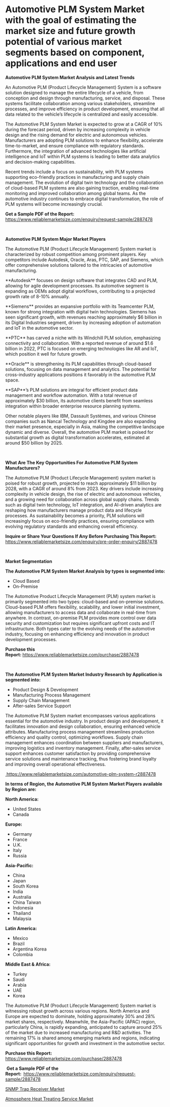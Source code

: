 <p><h1>Automotive PLM System Market with the goal of estimating the market size and future growth potential of various market segments based on component, applications and end user</h1></p><p><strong>Automotive PLM System Market Analysis and Latest Trends</strong></p>
<p><p>An Automotive PLM (Product Lifecycle Management) System is a software solution designed to manage the entire lifecycle of a vehicle, from conception and design through manufacturing, service, and disposal. These systems facilitate collaboration among various stakeholders, streamline processes, and improve efficiency in product development, ensuring that all data related to the vehicle’s lifecycle is centralized and easily accessible.</p><p>The Automotive PLM System Market is expected to grow at a CAGR of 10% during the forecast period, driven by increasing complexity in vehicle design and the rising demand for electric and autonomous vehicles. Manufacturers are adopting PLM solutions to enhance flexibility, accelerate time-to-market, and ensure compliance with regulatory standards. Furthermore, the integration of advanced technologies like artificial intelligence and IoT within PLM systems is leading to better data analytics and decision-making capabilities.</p><p>Recent trends include a focus on sustainability, with PLM systems supporting eco-friendly practices in manufacturing and supply chain management. The evolution of digital twin technology and the collaboration of cloud-based PLM systems are also gaining traction, enabling real-time monitoring and improved collaboration among global teams. As the automotive industry continues to embrace digital transformation, the role of PLM systems will become increasingly crucial.</p></p>
<p><strong>Get a Sample PDF of the Report:&nbsp;</strong> <a href="https://www.reliablemarketsize.com/enquiry/request-sample/2887478?utm_campaign=1103&utm_medium=2&utm_source=Github&utm_content=ia&utm_term=14032025&utm_id=automotive-plm-system">https://www.reliablemarketsize.com/enquiry/request-sample/2887478</a></p>
<p>&nbsp;</p>
<p><strong>Automotive PLM System Major Market Players</strong></p>
<p><p>The Automotive PLM (Product Lifecycle Management) System market is characterized by robust competition among prominent players. Key competitors include Autodesk, Oracle, Aras, PTC, SAP, and Siemens, which offer comprehensive solutions tailored to the intricacies of automotive manufacturing.</p><p>**Autodesk** focuses on design software that integrates CAD and PLM, allowing for agile development processes. Its automotive segment is expanding as OEMs adopt digital workflows, contributing to a projected growth rate of 8-10% annually.</p><p>**Siemens** provides an expansive portfolio with its Teamcenter PLM, known for strong integration with digital twin technologies. Siemens has seen significant growth, with revenues reaching approximately $6 billion in its Digital Industries segment, driven by increasing adoption of automation and IoT in the automotive sector.</p><p>**PTC** has carved a niche with its Windchill PLM solution, emphasizing connectivity and collaboration. With a reported revenue of around $1.6 billion in 2022, PTC is focused on emerging technologies like AR and IoT, which position it well for future growth.</p><p>**Oracle** is strengthening its PLM capabilities through cloud-based solutions, focusing on data management and analytics. The potential for cross-industry applications positions it favorably in the automotive PLM space.</p><p>**SAP**’s PLM solutions are integral for efficient product data management and workflow automation. With a total revenue of approximately $30 billion, its automotive clients benefit from seamless integration within broader enterprise resource planning systems.</p><p>Other notable players like IBM, Dassault Systèmes, and various Chinese companies such as Nancal Technology and Kingdee are also expanding their market presence, especially in Asia, making the competitive landscape dynamic and diverse. Overall, the automotive PLM market is poised for substantial growth as digital transformation accelerates, estimated at around $50 billion by 2025.</p></p>
<p>&nbsp;</p>
<p><strong>What Are The Key Opportunities For Automotive PLM System Manufacturers?</strong></p>
<p><p>The Automotive PLM (Product Lifecycle Management) system market is poised for robust growth, projected to reach approximately $11 billion by 2028, with a CAGR of around 8% from 2023. Key drivers include increasing complexity in vehicle design, the rise of electric and autonomous vehicles, and a growing need for collaboration across global supply chains. Trends such as digital twin technology, IoT integration, and AI-driven analytics are reshaping how manufacturers manage product data and lifecycle processes. As sustainability becomes a priority, PLM solutions will increasingly focus on eco-friendly practices, ensuring compliance with evolving regulatory standards and enhancing overall efficiency.</p></p>
<p><strong>Inquire or Share Your Questions If Any Before Purchasing This Report:</strong> <a href="https://www.reliablemarketsize.com/enquiry/pre-order-enquiry/2887478?utm_campaign=1103&utm_medium=2&utm_source=Github&utm_content=ia&utm_term=14032025&utm_id=automotive-plm-system">https://www.reliablemarketsize.com/enquiry/pre-order-enquiry/2887478</a></p>
<p>&nbsp;</p>
<p><strong>Market Segmentation</strong></p>
<p><strong>The Automotive PLM System Market Analysis by types is segmented into:</strong></p>
<p><ul><li>Cloud Based</li><li>On-Premise</li></ul></p>
<p><p>The Automotive Product Lifecycle Management (PLM) system market is primarily segmented into two types: cloud-based and on-premise solutions. Cloud-based PLM offers flexibility, scalability, and lower initial investment, allowing manufacturers to access data and collaborate in real-time from anywhere. In contrast, on-premise PLM provides more control over data security and customization but requires significant upfront costs and IT infrastructure. Both types cater to the evolving needs of the automotive industry, focusing on enhancing efficiency and innovation in product development processes.</p></p>
<p><strong>Purchase this Report:&nbsp;</strong><a href="https://www.reliablemarketsize.com/purchase/2887478?utm_campaign=1103&utm_medium=2&utm_source=Github&utm_content=ia&utm_term=14032025&utm_id=automotive-plm-system">https://www.reliablemarketsize.com/purchase/2887478</a></p>
<p>&nbsp;</p>
<p><strong>The Automotive PLM System Market Industry Research by Application is segmented into:</strong></p>
<p><ul><li>Product Design & Development</li><li>Manufacturing Process Management</li><li>Supply Chain Management</li><li>After-sales Service Support</li></ul></p>
<p><p>The Automotive PLM System market encompasses various applications essential for the automotive industry. In product design and development, it facilitates innovation and design collaboration, ensuring enhanced vehicle attributes. Manufacturing process management streamlines production efficiency and quality control, optimizing workflows. Supply chain management enhances coordination between suppliers and manufacturers, improving logistics and inventory management. Finally, after-sales service support enhances customer satisfaction by providing comprehensive service solutions and maintenance tracking, thus fostering brand loyalty and improving overall operational effectiveness.</p></p>
<p><a href="https://www.reliablemarketsize.com/automotive-plm-system-r2887478?utm_campaign=1103&utm_medium=2&utm_source=Github&utm_content=ia&utm_term=14032025&utm_id=automotive-plm-system">&nbsp;https://www.reliablemarketsize.com/automotive-plm-system-r2887478</a></p>
<p><strong>In terms of Region, the Automotive PLM System Market Players available by Region are:</strong></p>
<p>
    <p> <strong> North America: </strong>
        <ul>
            <li>United States</li>
            <li>Canada</li>
        </ul>
        </p> 
    <p> <strong> Europe: </strong>
        <ul>
            <li>Germany</li>
            <li>France</li>
            <li>U.K.</li>
            <li>Italy</li>
            <li>Russia</li>
        </ul>
        </p> 
    <p> <strong> Asia-Pacific: </strong>
        <ul>
            <li>China</li>
            <li>Japan</li>
            <li>South Korea</li>
            <li>India</li>
            <li>Australia</li>
            <li>China Taiwan</li>
            <li>Indonesia</li>
            <li>Thailand</li>
            <li>Malaysia</li>
        </ul>
        </p> 
    <p> <strong> Latin America: </strong>
        <ul>
            <li>Mexico</li>
            <li>Brazil</li>
            <li>Argentina Korea</li>
            <li>Colombia</li>
        </ul>
        </p> 
    <p> <strong> Middle East & Africa: </strong>
        <ul>
            <li>Turkey</li>
            <li>Saudi</li>
            <li>Arabia</li>
            <li>UAE</li>
            <li>Korea</li>
        </ul>
    </p>
    </p>
<p><p>The Automotive PLM (Product Lifecycle Management) System market is witnessing robust growth across various regions. North America and Europe are expected to dominate, holding approximately 30% and 28% market shares, respectively. Meanwhile, the Asia-Pacific (APAC) region, particularly China, is rapidly expanding, anticipated to capture around 25% of the market due to increased manufacturing and R&D activities. The remaining 17% is shared among emerging markets and regions, indicating significant opportunities for growth and investment in the automotive sector.</p></p>
<p><strong>Purchase this Report: </strong><a href="https://www.reliablemarketsize.com/purchase/2887478?utm_campaign=1103&utm_medium=2&utm_source=Github&utm_content=ia&utm_term=14032025&utm_id=automotive-plm-system">https://www.reliablemarketsize.com/purchase/2887478</a></p>
<p>&nbsp;<strong>Get a Sample PDF of the Report:&nbsp;&nbsp;</strong><a href="https://www.reliablemarketsize.com/enquiry/request-sample/2887478?utm_campaign=1103&utm_medium=2&utm_source=Github&utm_content=ia&utm_term=14032025&utm_id=automotive-plm-system">https://www.reliablemarketsize.com/enquiry/request-sample/2887478</a></p>
<p><strong></strong></p>
<p><p><a href="https://github.com/lazloklitz2e/Market-Research-Report-List-1/blob/main/snmp-trap-receiver-market.md?utm_campaign=1103&utm_medium=2&utm_source=Github&utm_content=ia&utm_term=14032025&utm_id=automotive-plm-system">SNMP Trap Receiver Market</a></p><p><a href="https://github.com/gdfhhhj/Market-Research-Report-List-7/blob/main/atmosphere-heat-treating-service-market.md?utm_campaign=1103&utm_medium=2&utm_source=Github&utm_content=ia&utm_term=14032025&utm_id=automotive-plm-system">Atmosphere Heat Treating Service Market</a></p></p>